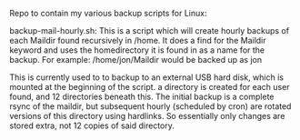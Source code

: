 Repo to contain my various backup scripts for Linux:

backup-mail-hourly.sh:
This is a script which will create hourly backups of each Maildir found recursively in /home. It does a find for the Maildir keyword and uses the homedirectory it is found in as a name for the backup.
For example: /home/jon/Maildir would be backed up as jon

This is currently used to to backup to an external USB hard disk, which is mounted at the beginning of the script. a directory is created for each user found, and 12 directories beneath this.
The initial backup is a complete rsync of the maildir, but subsequent hourly (scheduled by cron) are rotated versions of this directory using hardlinks. So essentially only changes are stored extra, not 12 copies of said directory.
